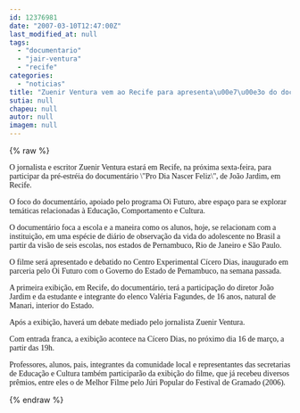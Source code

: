 ```yaml
---
id: 12376981
date: "2007-03-10T12:47:00Z"
last_modified_at: null
tags:
  - "documentario"
  - "jair-ventura"
  - "recife"
categories:
  - "noticias"
title: "Zuenir Ventura vem ao Recife para apresenta\u00e7\u00e3o do document\u00e1rio Pro Dia Nascer Feliz"
sutia: null
chapeu: null
autor: null
imagem: null
---
```

{% raw %}
<p><P><FONT face=Verdana>O jornalista e escritor Zuenir Ventura estará em Recife, na próxima sexta-feira, para participar da pré-estréia do documentário \"Pro Dia Nascer Feliz\", de João Jardim, em Recife. </FONT></P></p>
<p><P><FONT face=Verdana>O foco do documentário, apoiado pelo programa Oi Futuro, abre espaço para se explorar temáticas relacionadas à Educação, Comportamento e Cultura. </FONT></P></p>
<p><P><FONT face=Verdana>O documentário foca a escola e a maneira como os alunos, hoje, se relacionam com a instituição, em uma espécie de diário de observação da vida do adolescente no Brasil a partir da visão de seis escolas, nos estados de Pernambuco, Rio de Janeiro e São Paulo. </FONT></P></p>
<p><P><FONT face=Verdana>O filme será apresentado e debatido no Centro Experimental Cícero Dias, inaugurado em parceria pelo Oi Futuro com o Governo do Estado de Pernambuco, na semana passada.</FONT></P></p>
<p><P><FONT face=Verdana>A primeira exibição, em Recife, do documentário, terá a participação do diretor João Jardim e da estudante e integrante do elenco Valéria Fagundes, de 16 anos, natural de Manari, interior do Estado. </FONT></P></p>
<p><P><FONT face=Verdana>Após a exibição, haverá um debate mediado pelo jornalista Zuenir Ventura.</FONT></P></p>
<p><P><FONT face=Verdana>Com entrada franca, a exibição acontece na Cícero Dias, no próximo dia 16 de março, a partir das 19h. </FONT></P></p>
<p><P><FONT face=Verdana>Professores, alunos, pais, integrantes da comunidade local e representantes das secretarias de Educação e Cultura também participarão da exibição do filme, que já recebeu diversos prêmios, entre eles o de Melhor Filme pelo Júri Popular do Festival de Gramado (2006).</FONT></P> </p>
{% endraw %}